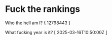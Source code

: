 # Fuck the rankings

Who the hell am I?
{ 12798443 }

What fucking year is it?
[ 2025-03-16T10:50:00Z ]
